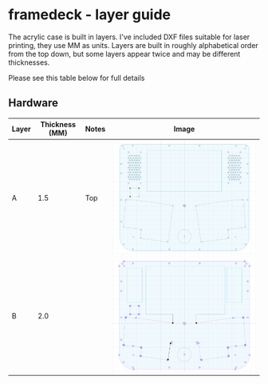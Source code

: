 # framedeck - layer guide

The acrylic case is built in layers.  I've included DXF files suitable
for laser printing, they use MM as units.  Layers are built in roughly
alphabetical order from the top down, but some layers appear twice and 
may be different thicknesses.

Please see this table below for full details

## Hardware
Layer|Thickness (MM)|Notes|Image
---|---|---|---
A|1.5|Top|![A](../images/layers/a_top.png "Layer A")
B|2.0||![B](../images/layers/b.png "Layer B")

